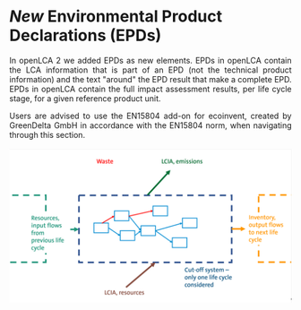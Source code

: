 # _New_ Environmental Product Declarations (EPDs)

<div style='text-align: justify;'>

In openLCA 2 we added EPDs as new elements. EPDs in openLCA contain the LCA information that is part of an EPD 
(not the technical product information) and the text "around" the EPD result that make a complete EPD. 
EPDs in openLCA contain the full impact assessment results, per life cycle stage, for a given reference product unit.

Users are advised to use the EN15804 add-on for ecoinvent, created by GreenDelta GmbH in accordance with the EN15804 norm, when navigating through this section.
<br/>
<br/>
![](../media/epd_intro.png)

</div>